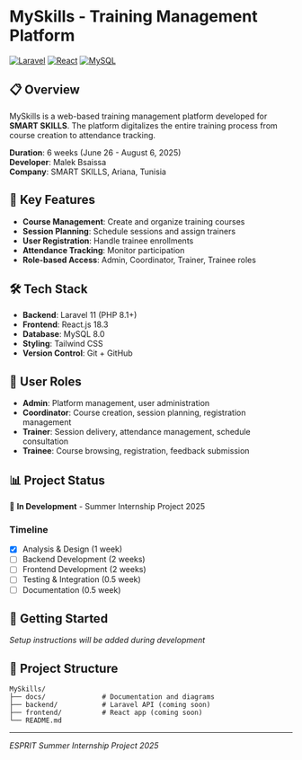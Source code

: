 # MySkills - Training Management Platform

[![Laravel](https://img.shields.io/badge/Laravel-11-red)](https://laravel.com)
[![React](https://img.shields.io/badge/React-18.3-blue)](https://react.dev)
[![MySQL](https://img.shields.io/badge/MySQL-8.0-orange)](https://mysql.com)

## 📋 Overview

MySkills is a web-based training management platform developed for **SMART SKILLS**. The platform digitalizes the entire training process from course creation to attendance tracking.

**Duration**: 6 weeks (June 26 - August 6, 2025)  
**Developer**: Malek Bsaissa  
**Company**: SMART SKILLS, Ariana, Tunisia

## 🎯 Key Features

- **Course Management**: Create and organize training courses
- **Session Planning**: Schedule sessions and assign trainers  
- **User Registration**: Handle trainee enrollments
- **Attendance Tracking**: Monitor participation
- **Role-based Access**: Admin, Coordinator, Trainer, Trainee roles

## 🛠️ Tech Stack

- **Backend**: Laravel 11 (PHP 8.1+)
- **Frontend**: React.js 18.3
- **Database**: MySQL 8.0
- **Styling**: Tailwind CSS
- **Version Control**: Git + GitHub

## 👥 User Roles

- **Admin**: Platform management, user administration
- **Coordinator**: Course creation, session planning, registration management
- **Trainer**: Session delivery, attendance management, schedule consultation
- **Trainee**: Course browsing, registration, feedback submission

## 📊 Project Status

🔧 **In Development** - Summer Internship Project 2025

### Timeline
- [x] Analysis & Design (1 week)
- [ ] Backend Development (2 weeks) 
- [ ] Frontend Development (2 weeks)
- [ ] Testing & Integration (0.5 week)
- [ ] Documentation (0.5 week)

## 🚀 Getting Started

*Setup instructions will be added during development*

## 📁 Project Structure
```
MySkills/
├── docs/              # Documentation and diagrams
├── backend/           # Laravel API (coming soon)
├── frontend/          # React app (coming soon)
└── README.md
```

---
*ESPRIT Summer Internship Project 2025*